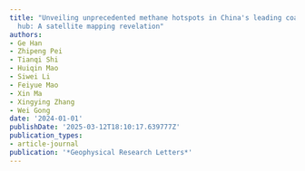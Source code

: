 ```yaml
---
title: "Unveiling unprecedented methane hotspots in China's leading coal production
  hub: A satellite mapping revelation"
authors:
- Ge Han
- Zhipeng Pei
- Tianqi Shi
- Huiqin Mao
- Siwei Li
- Feiyue Mao
- Xin Ma
- Xingying Zhang
- Wei Gong
date: '2024-01-01'
publishDate: '2025-03-12T18:10:17.639777Z'
publication_types:
- article-journal
publication: '*Geophysical Research Letters*'
---
```

